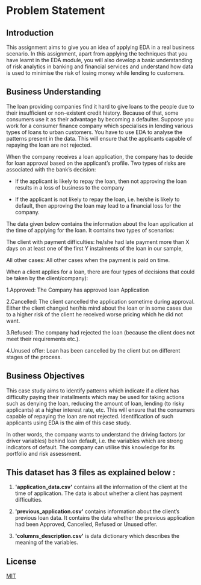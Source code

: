 # Problem Statement

## Introduction
This assignment aims to give you an idea of applying EDA in a real business scenario. In this assignment, apart from applying the techniques that you have learnt in the EDA module, you will also develop a basic understanding of risk analytics in banking and financial services and understand how data is used to minimise the risk of losing money while lending to customers.

## Business Understanding
The loan providing companies find it hard to give loans to the people due to their insufficient or non-existent credit history. Because of that, some consumers use it as their advantage by becoming a defaulter. Suppose you work for a consumer finance company which specialises in lending various types of loans to urban customers. You have to use EDA to analyse the patterns present in the data. This will ensure that the applicants capable of repaying the loan are not rejected.

 

When the company receives a loan application, the company has to decide for loan approval based on the applicant’s profile. Two types of risks are associated with the bank’s decision:

- If the applicant is likely to repay the loan, then not approving the loan results in a loss of business to the company

- If the applicant is not likely to repay the loan, i.e. he/she is likely to default, then approving the loan may lead to a financial loss for the company.

 

The data given below contains the information about the loan application at the time of applying for the loan. It contains two types of scenarios:

The client with payment difficulties: he/she had late payment more than X days on at least one of the first Y instalments of the loan in our sample,

All other cases: All other cases when the payment is paid on time.

 

 

When a client applies for a loan, there are four types of decisions that could be taken by the client/company):

1.Approved: The Company has approved loan Application

2.Cancelled: The client cancelled the application sometime during approval. Either the client changed her/his mind about the loan or in some cases due to a higher risk of the client he received worse pricing which he did not want.

3.Refused: The company had rejected the loan (because the client does not meet their requirements etc.).

4.Unused offer:  Loan has been cancelled by the client but on different stages of the process.

## Business Objectives 
This case study aims to identify patterns which indicate if a client has difficulty paying their installments which may be used for taking actions such as denying the loan, reducing the amount of loan, lending (to risky applicants) at a higher interest rate, etc. This will ensure that the consumers capable of repaying the loan are not rejected. Identification of such applicants using EDA is the aim of this case study.

In other words, the company wants to understand the driving factors (or driver variables) behind loan default, i.e. the variables which are strong indicators of default.  The company can utilise this knowledge for its portfolio and risk assessment.

## This dataset has 3 files as explained below : 


1. **'application_data.csv'**  contains all the information of the client at the time of application.
The data is about whether a client has payment difficulties.

 

2. **'previous_application.csv'** contains information about the client’s previous loan data. It contains the data whether the previous application had been Approved, Cancelled, Refused or Unused offer.

 

3. **'columns_description.csv'** is data dictionary which describes the meaning of the variables.



## License

[MIT](https://choosealicense.com/licenses/mit/)

